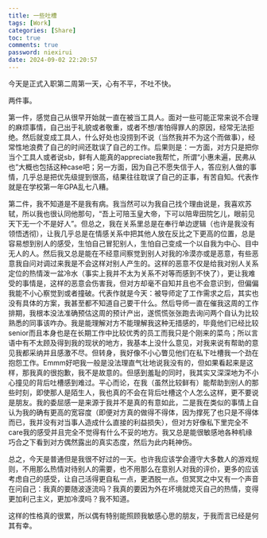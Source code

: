 ```yaml
---
title: 一些吐槽
tags: [Work]
categories: [Share]
toc: true
comments: true
password: niexirui
date: 2024-09-02 22:20:57
---
```


今天是正式入职第二周第一天，心有不平，不吐不快。
<!-- more -->

两件事。


第一件，感觉自己从很早开始就一直在被当工具人。面对一些可能正常来说不合理的麻烦事情，自己出于礼貌或者敬重，或者不想/害怕得罪人的原因，经常无法拒绝。然后就变成工具人，什么好处也没捞到不说（当然我并不为这个而做事），经常性地浪费了自己的时间还耽误了自己的工作。后果则是：一方面，对方只是把你当个工具人或者说sb，鲜有人能真的appreciate我帮忙，所谓“小惠未遍，民弗从也”大概也包括这种case吧；另一方面，因为自己不愿失信于人，答应别人做的事情，几乎总是把优先级提到很高，结果往往耽误了自己的正事，有苦自知。代表作就是在学校第一年GPA乱七八糟。


第二件，我不知道是不是我有病。我当然可以为我自己找个理由说是，我喜欢苏轼，所以我也很认同他那句，“吾上可陪玉皇大帝，下可以陪卑田院乞儿，眼前见天下无一个不是好人”。但总之，我在关系里总是在奉行单边逻辑（也许是我没有领悟透彻），让我几乎总是在情感关系中把其他人放在反比之下更高的位置，总是容易想到别人的感受，生怕自己冒犯别人，生怕自己变成一个以自我为中心、目中无人的人。然后我又总是能在不经意间察觉到别人对我的冷漠亦或是恶意，有些恶意我自问对调过来我是不会这样对别人产生的。这样的恶意不仅是给我对别人关系定位的热情泼一盆冷水（事实上我并不太为关系不对等而感到不快了），更让我难受的事情是，这样的恶意会伤害我，但对方却毫不自知并且也不会意识到，但偏偏我能不小心察觉到或者撞破。代表作就是今天：被导师定了工作需求之后，其实也没有具体的方案，我甚至都不知道自己要干什么。然后导师一直在催我这周的工作排期，我根本没法准确预估这周的预计产出，遂慌慌张张跑去询问两个自认为比较熟悉的同事该咋办。我是能理解对方不能理解我这种无措感的，毕竟他们已经比较senior而且本身也是在长期工作中比较优秀的员工而我只是个刚来的菜鸟；所以言语中有不太顾及得到我的现状的地方，我基本上没什么意见，对我来说有帮助的意见我都采纳并且感激不尽。但转身，我好像不小心瞥见他们在私下吐槽我一个劲在抱怨工作。Emmm好吧我一般是没法理直气壮地说我没有的，但如果看起来是这样，那我真的很抱歉，我不是故意的。但感到羞耻的同时，我其实又深深地为不小心撞见的背后吐槽感到难过。平心而论，在我（虽然比较鲜有）能帮助到别人的那些时刻，即使那人是陌生人，我也真的不会在背后吐槽这个人怎么这样，更不要说是朋友。我的委屈感一是来源于我并不是真的有意如此，二是我在类似的事情上自认为我的确有更高的宽容度（即便对方真的做得不得体，因为撑死了也只是不得体而已，我并没有对当事人造成什么直接的利益损失），但对方好像私下里完全不care我的感受并且完全不觉得有什么不妥的地方。我又总是能很敏感地各种机缘巧合之下看到对方偶然露出的真实态度，然后为此内耗神伤。


总之，今天是普通但是我很不好过的一天。也许我应该学会遵守大多数人的游戏规则，不用那么热情对待别人的需要，也不用那么在意别人对我的评价，更多的应该考虑自己的感受，让自己活得更自私一点，更洒脱一点。但冥冥之中又有一个声音在问自己：我真的要随波逐流吗？我真的要因为外在坏境就熄灭自己的热情，变得更加利己主义，更加冷漠吗？我不知道。

这样的性格真的很累，所以偶有特别能照顾我敏感心思的朋友，于我而言已经是何其有幸。